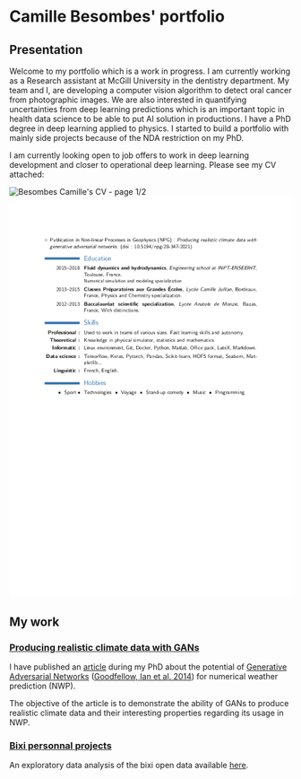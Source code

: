 # Camille Besombes' portfolio

## Presentation

Welcome to my portfolio which is a work in progress. I am currently working as a Research assistant at McGill University in the dentistry department. My team and I, are developing 
a computer vision algorithm to detect oral cancer from photographic images. We are also interested in quantifying uncertainties from deep learning predictions which is an important topic in health data science to be able to put AI solution in productions. I have a PhD degree in deep learning applied to physics. I started to build a portfolio with mainly side projects because of the NDA restriction on my PhD. 

I am currently looking open to job offers to work in deep learning development and closer to operational deep learning. Please see my CV attached:

![Besombes Camille's CV - page 1/2](/CV_english-O.png "Besombes Camille's CV - page 1/2")
![Besombes Camille's CV - page 2/2](/CV_english-1.png "Besombes Camille's CV - page 2/2")

## My work

### [Producing realistic climate data with GANs](https://github.com/Cam-B04/Producing-realistic-climate-data-with-GANs)

I have published an [article](https://npg.copernicus.org/articles/28/347/2021/npg-28-347-2021.html) during my PhD about the potential of [Generative Adversarial Networks](https://en.wikipedia.org/wiki/Generative_adversarial_network) ([Goodfellow, Ian et al. 2014](https://arxiv.org/abs/1406.2661)) for numerical weather prediction (NWP). 

The objective of the article is to demonstrate the ability of GANs to produce realistic climate data and their interesting properties regarding its usage in NWP. 

### [Bixi personnal projects](https://github.com/Cam-B04/bixi_open_data)

An exploratory data analysis of the bixi open data available [here](https://bixi.com/fr/donnees-ouvertes).

